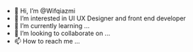 - 👋 Hi, I’m @Wifqiazmi
- 👀 I’m interested in UI UX Designer and front end developer 
- 🌱 I’m currently learning ...
- 💞️ I’m looking to collaborate on ...
- 📫 How to reach me ...

<!---
Wifqiazmi/Wifqiazmi is a ✨ special ✨ repository because its `README.md` (this file) appears on your GitHub profile.
You can click the Preview link to take a look at your changes.
--->
